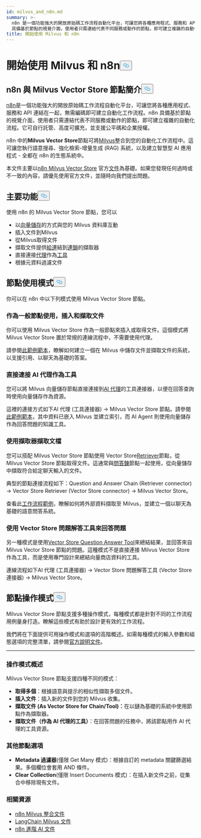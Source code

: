 ```yaml
---
id: milvus_and_n8n.md
summary: >-
  n8n 是一個功能強大的開放原始碼工作流程自動化平台，可讓您將各種應用程式、服務和 API 連結在一起，無需編碼即可建立自動化工作流程。n8n
  具備基於節點的視覺介面，使用者只需連結代表不同服務或動作的節點，即可建立複雜的自動化流程。n8n 可自行託管、高度可擴充，並支援公平碼和企業授權。
title: 開始使用 Milvus 和 n8n
---
```

<h1 id="Getting-Started-with-Milvus-and-n8n" class="common-anchor-header">開始使用 Milvus 和 n8n<button data-href="#Getting-Started-with-Milvus-and-n8n" class="anchor-icon" translate="no">
      <svg translate="no"
        aria-hidden="true"
        focusable="false"
        height="20"
        version="1.1"
        viewBox="0 0 16 16"
        width="16"
      >
        <path
          fill="#0092E4"
          fill-rule="evenodd"
          d="M4 9h1v1H4c-1.5 0-3-1.69-3-3.5S2.55 3 4 3h4c1.45 0 3 1.69 3 3.5 0 1.41-.91 2.72-2 3.25V8.59c.58-.45 1-1.27 1-2.09C10 5.22 8.98 4 8 4H4c-.98 0-2 1.22-2 2.5S3 9 4 9zm9-3h-1v1h1c1 0 2 1.22 2 2.5S13.98 12 13 12H9c-.98 0-2-1.22-2-2.5 0-.83.42-1.64 1-2.09V6.25c-1.09.53-2 1.84-2 3.25C6 11.31 7.55 13 9 13h4c1.45 0 3-1.69 3-3.5S14.5 6 13 6z"
        ></path>
      </svg>
    </button></h1><h2 id="Introduction-to-n8n-and-the-Milvus-Vector-Store-Node" class="common-anchor-header">n8n 與 Milvus Vector Store 節點簡介<button data-href="#Introduction-to-n8n-and-the-Milvus-Vector-Store-Node" class="anchor-icon" translate="no">
      <svg translate="no"
        aria-hidden="true"
        focusable="false"
        height="20"
        version="1.1"
        viewBox="0 0 16 16"
        width="16"
      >
        <path
          fill="#0092E4"
          fill-rule="evenodd"
          d="M4 9h1v1H4c-1.5 0-3-1.69-3-3.5S2.55 3 4 3h4c1.45 0 3 1.69 3 3.5 0 1.41-.91 2.72-2 3.25V8.59c.58-.45 1-1.27 1-2.09C10 5.22 8.98 4 8 4H4c-.98 0-2 1.22-2 2.5S3 9 4 9zm9-3h-1v1h1c1 0 2 1.22 2 2.5S13.98 12 13 12H9c-.98 0-2-1.22-2-2.5 0-.83.42-1.64 1-2.09V6.25c-1.09.53-2 1.84-2 3.25C6 11.31 7.55 13 9 13h4c1.45 0 3-1.69 3-3.5S14.5 6 13 6z"
        ></path>
      </svg>
    </button></h2><p><a href="https://n8n.io/">n8n</a>是一個功能強大的開放原始碼工作流程自動化平台，可讓您將各種應用程式、服務和 API 連結在一起，無需編碼即可建立自動化工作流程。n8n 具備基於節點的視覺介面，使用者只需連結代表不同服務或動作的節點，即可建立複雜的自動化流程。它可自行託管、高度可擴充，並支援公平碼和企業授權。</p>
<p>n8n 中的<strong>Milvus Vector Store</strong>節點可將<a href="https://milvus.io/">Milvus</a>整合到您的自動化工作流程中。這可讓您執行語意搜尋、強化檢索-增量生成 (RAG) 系統，以及建立智慧型 AI 應用程式 - 全都在 n8n 的生態系統中。</p>
<p>本文件主要以<a href="https://docs.n8n.io/integrations/builtin/cluster-nodes/root-nodes/n8n-nodes-langchain.vectorstoremilvus/">n8n Milvus Vector Store</a> 官方<a href="https://docs.n8n.io/integrations/builtin/cluster-nodes/root-nodes/n8n-nodes-langchain.vectorstoremilvus/">文件</a>為基礎。如果您發現任何過時或不一致的內容，請優先使用官方文件，並隨時向我們提出問題。</p>
<h2 id="Key-Features" class="common-anchor-header">主要功能<button data-href="#Key-Features" class="anchor-icon" translate="no">
      <svg translate="no"
        aria-hidden="true"
        focusable="false"
        height="20"
        version="1.1"
        viewBox="0 0 16 16"
        width="16"
      >
        <path
          fill="#0092E4"
          fill-rule="evenodd"
          d="M4 9h1v1H4c-1.5 0-3-1.69-3-3.5S2.55 3 4 3h4c1.45 0 3 1.69 3 3.5 0 1.41-.91 2.72-2 3.25V8.59c.58-.45 1-1.27 1-2.09C10 5.22 8.98 4 8 4H4c-.98 0-2 1.22-2 2.5S3 9 4 9zm9-3h-1v1h1c1 0 2 1.22 2 2.5S13.98 12 13 12H9c-.98 0-2-1.22-2-2.5 0-.83.42-1.64 1-2.09V6.25c-1.09.53-2 1.84-2 3.25C6 11.31 7.55 13 9 13h4c1.45 0 3-1.69 3-3.5S14.5 6 13 6z"
        ></path>
      </svg>
    </button></h2><p>使用 n8n 的 Milvus Vector Store 節點，您可以</p>
<ul>
<li>以<a href="https://docs.n8n.io/glossary/#ai-vector-store">向量儲存</a>的方式與您的 Milvus 資料庫互動</li>
<li>插入文件到Milvus</li>
<li>從Milvus取得文件</li>
<li>擷取文件提供<a href="https://docs.n8n.io/glossary/#ai-chain">給連</a>結到<a href="https://docs.n8n.io/glossary/#ai-chain">連鎖</a>的擷取器</li>
<li>直接連接<a href="https://docs.n8n.io/glossary/#ai-agent">代理</a>作為<a href="https://docs.n8n.io/glossary/#ai-tool">工具</a></li>
<li>根據元資料過濾文件</li>
</ul>
<h2 id="Node-Usage-Patterns" class="common-anchor-header">節點使用模式<button data-href="#Node-Usage-Patterns" class="anchor-icon" translate="no">
      <svg translate="no"
        aria-hidden="true"
        focusable="false"
        height="20"
        version="1.1"
        viewBox="0 0 16 16"
        width="16"
      >
        <path
          fill="#0092E4"
          fill-rule="evenodd"
          d="M4 9h1v1H4c-1.5 0-3-1.69-3-3.5S2.55 3 4 3h4c1.45 0 3 1.69 3 3.5 0 1.41-.91 2.72-2 3.25V8.59c.58-.45 1-1.27 1-2.09C10 5.22 8.98 4 8 4H4c-.98 0-2 1.22-2 2.5S3 9 4 9zm9-3h-1v1h1c1 0 2 1.22 2 2.5S13.98 12 13 12H9c-.98 0-2-1.22-2-2.5 0-.83.42-1.64 1-2.09V6.25c-1.09.53-2 1.84-2 3.25C6 11.31 7.55 13 9 13h4c1.45 0 3-1.69 3-3.5S14.5 6 13 6z"
        ></path>
      </svg>
    </button></h2><p>你可以在 n8n 中以下列模式使用 Milvus Vector Store 節點。</p>
<h3 id="Use-as-a-regular-node-to-insert-and-retrieve-documents" class="common-anchor-header">作為一般節點使用，插入和擷取文件</h3><p>你可以使用 Milvus Vector Store 作為一般節點來插入或取得文件。這個模式將 Milvus Vector Store 置於常規的連線流程中，不需要使用代理。</p>
<p>請參閱<a href="https://n8n.io/workflows/3573-create-a-rag-system-with-paul-essays-milvus-and-openai-for-cited-answers/">此範例範本</a>，瞭解如何建立一個在 Milvus 中儲存文件並擷取文件的系統，以支援引用、以聊天為基礎的答案。</p>
<h3 id="Connect-directly-to-an-AI-agent-as-a-tool" class="common-anchor-header">直接連接 AI 代理作為工具</h3><p>您可以將 Milvus 向量儲存節點直接連接到<a href="https://docs.n8n.io/integrations/builtin/cluster-nodes/root-nodes/n8n-nodes-langchain.agent/">AI 代理</a>的工具連接器，以便在回答查詢時使用向量儲存作為資源。</p>
<p>這裡的連接方式如下AI 代理 (工具連接器) -&gt; Milvus Vector Store 節點。請參閱<a href="https://n8n.io/workflows/3576-paul-graham-essay-search-and-chat-with-milvus-vector-database/">此範例範本</a>，其中資料已嵌入 Milvus 並建立索引，而 AI Agent 則使用向量儲存作為回答問題的知識工具。</p>
<h3 id="Use-a-retriever-to-fetch-documents" class="common-anchor-header">使用擷取器擷取文檔</h3><p>您可以搭配 Milvus Vector Store 節點使用 Vector Store<a href="https://docs.n8n.io/integrations/builtin/cluster-nodes/sub-nodes/n8n-nodes-langchain.retrievervectorstore/">Retriever</a>節點，從 Milvus Vector Store 節點取得文件。這通常與<a href="https://docs.n8n.io/integrations/builtin/cluster-nodes/root-nodes/n8n-nodes-langchain.chainretrievalqa/">問答鍊</a>節點一起使用，從向量儲存中擷取符合給定聊天輸入的文件。</p>
<p>典型的節點連接流程如下：Question and Answer Chain (Retriever connector) -&gt; Vector Store Retriever (Vector Store connector) -&gt; Milvus Vector Store。</p>
<p>查看此<a href="https://n8n.io/workflows/3574-create-a-paul-graham-essay-qanda-system-with-openai-and-milvus-vector-database/">工作流程範例</a>，瞭解如何將外部資料擷取至 Milvus，並建立一個以聊天為基礎的語意問答系統。</p>
<h3 id="Use-the-Vector-Store-Question-Answer-Tool-to-answer-questions" class="common-anchor-header">使用 Vector Store 問題解答工具來回答問題</h3><p>另一種模式是使用<a href="https://docs.n8n.io/integrations/builtin/cluster-nodes/sub-nodes/n8n-nodes-langchain.toolvectorstore/">Vector Store Question Answer Tool</a>來總結結果，並回答來自 Milvus Vector Store 節點的問題。這種模式不是直接連接 Milvus Vector Store 作為工具，而是使用專門設計來總結向量商店資料的工具。</p>
<p>連線流程如下AI 代理 (工具連接器) -&gt; Vector Store 問題解答工具 (Vector Store 連接器) -&gt; Milvus Vector Store。</p>
<h2 id="Node-Operation-Modes" class="common-anchor-header">節點操作模式<button data-href="#Node-Operation-Modes" class="anchor-icon" translate="no">
      <svg translate="no"
        aria-hidden="true"
        focusable="false"
        height="20"
        version="1.1"
        viewBox="0 0 16 16"
        width="16"
      >
        <path
          fill="#0092E4"
          fill-rule="evenodd"
          d="M4 9h1v1H4c-1.5 0-3-1.69-3-3.5S2.55 3 4 3h4c1.45 0 3 1.69 3 3.5 0 1.41-.91 2.72-2 3.25V8.59c.58-.45 1-1.27 1-2.09C10 5.22 8.98 4 8 4H4c-.98 0-2 1.22-2 2.5S3 9 4 9zm9-3h-1v1h1c1 0 2 1.22 2 2.5S13.98 12 13 12H9c-.98 0-2-1.22-2-2.5 0-.83.42-1.64 1-2.09V6.25c-1.09.53-2 1.84-2 3.25C6 11.31 7.55 13 9 13h4c1.45 0 3-1.69 3-3.5S14.5 6 13 6z"
        ></path>
      </svg>
    </button></h2><p>Milvus Vector Store 節點支援多種操作模式，每種模式都是針對不同的工作流程用例量身打造。瞭解這些模式有助於設計更有效的工作流程。</p>
<p>我們將在下面提供可用操作模式和選項的高階概述。如需每種模式的輸入參數和組態選項的完整清單，請參閱<a href="https://docs.n8n.io/integrations/builtin/cluster-nodes/root-nodes/n8n-nodes-langchain.vectorstoremilvus/">官方說明文件</a>。</p>
<hr>
<h3 id="Operation-Modes-Overview" class="common-anchor-header">操作模式概述</h3><p>Milvus Vector Store 節點支援四種不同的模式：</p>
<ul>
<li><strong>取得多個</strong>：根據語意與提示的相似性擷取多個文件。</li>
<li><strong>插入文件</strong>：插入新的文件到您的 Milvus 收集。</li>
<li><strong>擷取文件 (As Vector Store for Chain/Tool)：</strong>在以鏈為基礎的系統中使用節點作為擷取器。</li>
<li><strong>擷取文件（作為 AI 代理的工具）</strong>：在回答問題的任務中，將該節點用作 AI 代理的工具資源。</li>
</ul>
<h3 id="Additional-Node-Options" class="common-anchor-header">其他節點選項</h3><ul>
<li><strong>Metadata 過濾器</strong>(僅限 Get Many 模式)：根據自訂的 metadata 關鍵篩選結果。多個欄位會套用 AND 條件。</li>
<li><strong>Clear Collection</strong>(僅限 Insert Documents 模式)：在插入新文件之前，從集合中移除現有文件。</li>
</ul>
<h3 id="Related-Resources" class="common-anchor-header">相關資源</h3><ul>
<li><a href="https://docs.n8n.io/integrations/builtin/cluster-nodes/root-nodes/n8n-nodes-langchain.vectorstoremilvus/">n8n Milvus 整合文件</a></li>
<li><a href="https://js.langchain.com/docs/integrations/vectorstores/milvus/">LangChain Milvus 文件</a></li>
<li><a href="https://docs.n8n.io/advanced-ai/">n8n 進階 AI 文件</a></li>
</ul>
